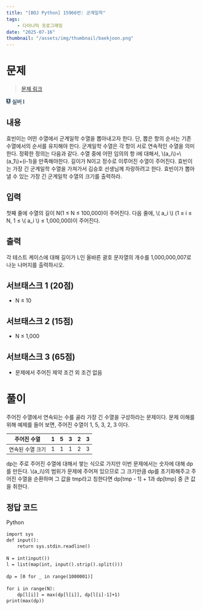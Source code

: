 ```yaml
---
title: "[BOJ Python] 15966번: 군계일학"
tags:
    - 다이나믹 프로그래밍
date: "2025-07-16"
thumbnail: "/assets/img/thumbnail/baekjoon.png"
---
```


# 문제  

> [문제 링크](https://www.acmicpc.net/problem/15966)
<span style="display: inline-flex; align-items: center;">
  <img src="/img/tier/silver1.png" alt="Silver I" style="height:1em; width:auto; margin-right:4px;">
  <span style="color:#405B73; font-weight:bold;">실버 I</span>
</span>


## 내용
효빈이는 어떤 수열에서 군계일학 수열을 뽑아내고자 한다. 단, 뽑은 항의 순서는 기존 수열에서의 순서를 유지해야 한다. 군계일학 수열은 각 항이 서로 연속적인 수열을 의미한다. 정확한 정의는 다음과 같다.
수열 중에 어떤 임의의 항 i에 대해서, \\(a_i\\)=\\(a_1\\)+(i-1)을 만족해야한다.
길이가 N이고 정수로 이루어진 수열이 주어진다. 효빈이는 가장 긴 군계일학 수열을 가져가서 김승호 선생님께 자랑하려고 한다. 효빈이가 뽑아낼 수 있는 가장 긴 군계일학 수열의 크기를 출력하라.

## 입력
첫째 줄에 수열의 길이 N(1 ≤ N ≤ 100,000)이 주어진다. 다음 줄에, \\( a_i \\) (1 ≤ i ≤ N, 1 ≤ \\( a_i \\) ≤ 1,000,000)이 주어진다.

## 출력
각 테스트 케이스에 대해 길이가 L인 올바른 괄호 문자열의 개수를 1,000,000,007로 나눈 나머지를 출력하시오.

## 서브태스크 1 (20점)
- N ≤ 10

## 서브태스크 2 (15점)
- N ≤ 1,000

## 서브태스크 3 (65점)
- 문제에서 주어진 제약 조건 외 조건 없음

# 풀이
주어진 수열에서 연속되는 수를 골라 가장 긴 수열을 구성하라는 문제이다.
문제 이해를 위해 예제를 들어 보면, 주어진 수열이 1, 5, 3, 2, 3 이다.

|주어진 수열|1|5|3|2|3|
|---|---|---|---|---|---|
|연속된 수열 크기|1|1|1|2|3|

dp는 주로 주어진 수열에 대해서 쌓는 식으로 가지만 이번 문제에서는 숫자에 대해 dp를 만든다. \\(a_i\\)의 범위가 문제에 주어져 있으므로 그 크기만큼 dp를 초기화해주고 주어진 수열을 순환하며 그 값을 tmp라고 칭한다면 dp[tmp - 1] + 1과 dp[tmp] 중 큰 값을 취한다. 


## 정답 코드
Python
```
import sys
def input():
    return sys.stdin.readline()

N = int(input())
l = list(map(int, input().strip().split()))

dp = [0 for _ in range(1000001)]

for i in range(N):
    dp[l[i]] = max(dp[l[i]], dp[l[i]-1]+1)
print(max(dp))
```

